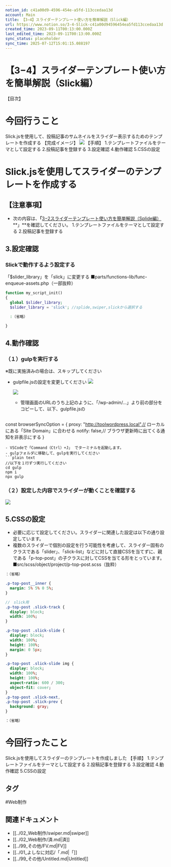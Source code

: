 ```yaml
---
notion_id: c41a00d9-4596-454e-a5fd-113ccedaa13d
account: Main
title: 【3−4】スライダーテンプレート使い方を簡単解説（Slick編）
url: https://www.notion.so/3-4-Slick-c41a00d94596454ea5fd113ccedaa13d
created_time: 2023-09-11T00:13:00.000Z
last_edited_time: 2023-09-11T00:13:00.000Z
sync_status: placeholder
sync_time: 2025-07-12T15:01:15.088197
---
```

# 【3−4】スライダーテンプレート使い方を簡単解説（Slick編）

【目次】
  
# 今回行うこと
Slick.jsを使用して、投稿記事のサムネイルをスライダー表示するためのテンプレートを作成する
【完成イメージ】
![](https://prod-files-secure.s3.us-west-2.amazonaws.com/736adce6-a3a4-4a64-9f74-d9aa055c96d2/bbc097a1-eaef-46cc-b9f4-155472e80c11/Untitled.png?X-Amz-Algorithm=AWS4-HMAC-SHA256&X-Amz-Content-Sha256=UNSIGNED-PAYLOAD&X-Amz-Credential=ASIAZI2LB46662D35XM6%2F20250719%2Fus-west-2%2Fs3%2Faws4_request&X-Amz-Date=20250719T044543Z&X-Amz-Expires=3600&X-Amz-Security-Token=IQoJb3JpZ2luX2VjEIT%2F%2F%2F%2F%2F%2F%2F%2F%2F%2FwEaCXVzLXdlc3QtMiJGMEQCIDcHA30WPxA4o%2B%2FhLhyLvddbkAefFtHuuwjS5pIAhyu8AiBkJN9GYr3EioMbxmQtJUs7nbJvE1ZSLJRZW1q42nUUmyqIBAid%2F%2F%2F%2F%2F%2F%2F%2F%2F%2F8BEAAaDDYzNzQyMzE4MzgwNSIM9pGRUr1lzOECxAjnKtwDv57nmn0MUlBHDJov6ROAN8XdFTiujyjIL8lZ2UNeHbrpS8OHL1yLQFvn5hdKDiBAKpp0qcSFBzDTwZOfAYiRDMzVEpNUk%2FuJY30lrbppuNLx2NuGHhEihviAHkrtnJZXxVmOQjjelr6tmLu%2FQIhaDixViX6hdpC5YwxlovziUin9mrHgSmRwY5NlNu%2B00zbgEDAR%2BwQgAptr%2BMmUdt6A1PaPbfs0TlbFRulN1VD3y0FpEy1YH3wdue6eYmbWMx43OMO3lCdP6UolNlytbOimxczWneW%2BvHlcDWYfw0lJSNO%2FVzGoMW3Nk7yfF5DAjYa3oa%2BUekyyqaF%2BWaTB5S3NAl13Evwx75jgYJFELO%2BK4BdKJ9vW8rM0slx1zh4%2FBLtKTEXf18gQQ40fd3nmlimVrXgU%2Fet%2BIZzVv1YHAzrReTpBCCThzz8BQL8tlLy9r8GIFdY5hoCq%2FFka4ovrmtld69ka0AgS5VQLCzrnfs3IzFrpB6sy58cgeNIdXzfIh1NFcu5WNasdMZ%2FCTM7rTlLnX4AnPwdiieJRzoE1wf4PYe38Ylvkcawp54FzXVS7IOMv664jweleKXNo1VVkDyqPpkT2v37RVOPJpqz3tXr0kFONwF4LtYPmnqf%2Fxs0wsarswwY6pgGV%2BtOg4LJO3PKwMe1hHuheHFms7T31n0JbrM6ai7hb%2BalJR1Rd5mxNgJvbf%2FUdo260Xirhx%2F1LRCf%2BhGrtOvrIq9inHxQbu75ueEc0UMfvZPcY5%2Be8igIytcmi6Q%2Bt0gvEf31LBCjAOAtDONxZN8gJYamvJ0pY%2Fca0SV5ue4E4j9O4RivgqmKLS1Dx2rD15f6zys4A73gWtYmJdpJ4aHNdbxZzevqZ&X-Amz-Signature=82ea1300e84a6845ac095b4db14e0e9e6a2d7816363b12fd421dd160d73d2fd0&X-Amz-SignedHeaders=host&x-amz-checksum-mode=ENABLED&x-id=GetObject)
【手順】
1.テンプレートファイルをテーマとして設定する
2.投稿記事を登録する
3.設定確認
4.動作確認
5.CSSの設定
# Slick.jsを使用してスライダーのテンプレートを作成する
## 【注意事項】
- 次の内容は、**「**[3−2スライダーテンプレート使い方を簡単解説（Splide編）](/ee85db2a990e4f4799f330df78d39fc2)**」**を確認してください。
  1.テンプレートファイルをテーマとして設定する
  2.投稿記事を登録する
## 3.設定確認
### Slickで動作するよう設定する
「$slider_library」を「slick」に変更する
■parts/functions-lib/func-enqueue-assets.php（一部抜粋）
```php
function my_script_init()
{
  global $slider_library;
  $slider_library = 'slick'; //splide,swiper,slickから選択する

  :（省略）

}
```
## 4.動作確認
### （１）gulpを実行する
※既に実施済みの場合は、スキップしてください
- gulpfile.jsの設定を変更してください
  ![](https://prod-files-secure.s3.us-west-2.amazonaws.com/736adce6-a3a4-4a64-9f74-d9aa055c96d2/361d857a-b048-4684-ae53-0eaab8de8f48/Untitled.png?X-Amz-Algorithm=AWS4-HMAC-SHA256&X-Amz-Content-Sha256=UNSIGNED-PAYLOAD&X-Amz-Credential=ASIAZI2LB466RHJUKISC%2F20250719%2Fus-west-2%2Fs3%2Faws4_request&X-Amz-Date=20250719T044544Z&X-Amz-Expires=3600&X-Amz-Security-Token=IQoJb3JpZ2luX2VjEIT%2F%2F%2F%2F%2F%2F%2F%2F%2F%2FwEaCXVzLXdlc3QtMiJHMEUCIQCIjKVBuLaxq2WtBADLbdfvy5605gpBIOmXAiq1UPayhgIgcmAWXhZzbJzOYYZXnDntdI%2F%2Fl8ygwLJ%2FSRZEKdghQd4qiAQInf%2F%2F%2F%2F%2F%2F%2F%2F%2F%2FARAAGgw2Mzc0MjMxODM4MDUiDHSe28MVnxnLhKpg5ircA%2F5NdXXXhwFc5aJHeisb%2BoYHbRAd%2BlwGy0zOyxE9AcqvH6zqNb9Bg1B6B1ArYR%2BbFBN0HZBgs0IqJfCMNMI%2BCuX1FeQ7HuC9CuOr1nZsnwhvheLh9ysIg751qTXUnoaRmScFfh0G0ZJ5rFA48Ikj9uwwxKEBNYSKH8r94%2F7%2B6HrxbAbhHKd%2F8lOSiC%2F1uTKL7OC%2BIL1he98ojkzsI6n2Wn5%2FRu3DSwzJ8%2FIJrYiMNI1ManUBppVufY9qBjeDr5tOR2qQJ3bBcOaaOaTQcN89X6GxC%2FIWFeFQjl748pcfUw0kplfcQgKuUY4qFBkrUjZzm0Qnbo5UkOnSScWwSow%2B6ved%2B8S0LhysGcBwtXA%2BzK6ucj%2Fy8dNUXXqFMNDSAWvzBZfutr7NaSl5o40yNYBO%2BRqPKnps%2FGsqB7Ca%2BuZtWqNefXn6rHm8KEtgdW01ABjAam2OkbfZS89Db1D2BCFfv8WBrpLR72faSq7uwlpJTm2BtkSQ8W9G1LplPE6V8D1sVognVeqMWKl5DjBwFXck9E7icUU5bF3MveFlJGK2zbCyJ8ijUjF2icox%2BclcLtMXODjBVaFkTzLzumaXggE58exBwecVp9AOgZRxsYoNKBhOQjnuIZYblQ43rM9GMI2r7MMGOqUBnvKTlt3oej7HEhqRwG5EiZMqCbUkDVQmirAw80nIoVP0flO2af2Gg5L4a4fVVTIaGCYoJmrEKB4dol1zoBa0n%2FIYAz4wGKxaND07zwNhte9H%2F7JlDQGmSx7fCKnaAz7cgJtjv%2BR%2FjLs37GBYlIzLRQxEQ4He4lwuuksdM3fn71te660JVcxuOgwCu%2BQwqNQpQPnfNfJ58EL%2FPNW0lr%2FLo6ESnfrZ&X-Amz-Signature=5be8b3ead3cc6bd8334dc9d6975144a444ecb387c170b9aaa2b862218f07388d&X-Amz-SignedHeaders=host&x-amz-checksum-mode=ENABLED&x-id=GetObject)
  
  ![](https://prod-files-secure.s3.us-west-2.amazonaws.com/736adce6-a3a4-4a64-9f74-d9aa055c96d2/e6e5a21a-2bbf-4b67-bf17-c09e645e54ad/Untitled.png?X-Amz-Algorithm=AWS4-HMAC-SHA256&X-Amz-Content-Sha256=UNSIGNED-PAYLOAD&X-Amz-Credential=ASIAZI2LB466RHJUKISC%2F20250719%2Fus-west-2%2Fs3%2Faws4_request&X-Amz-Date=20250719T044544Z&X-Amz-Expires=3600&X-Amz-Security-Token=IQoJb3JpZ2luX2VjEIT%2F%2F%2F%2F%2F%2F%2F%2F%2F%2FwEaCXVzLXdlc3QtMiJHMEUCIQCIjKVBuLaxq2WtBADLbdfvy5605gpBIOmXAiq1UPayhgIgcmAWXhZzbJzOYYZXnDntdI%2F%2Fl8ygwLJ%2FSRZEKdghQd4qiAQInf%2F%2F%2F%2F%2F%2F%2F%2F%2F%2FARAAGgw2Mzc0MjMxODM4MDUiDHSe28MVnxnLhKpg5ircA%2F5NdXXXhwFc5aJHeisb%2BoYHbRAd%2BlwGy0zOyxE9AcqvH6zqNb9Bg1B6B1ArYR%2BbFBN0HZBgs0IqJfCMNMI%2BCuX1FeQ7HuC9CuOr1nZsnwhvheLh9ysIg751qTXUnoaRmScFfh0G0ZJ5rFA48Ikj9uwwxKEBNYSKH8r94%2F7%2B6HrxbAbhHKd%2F8lOSiC%2F1uTKL7OC%2BIL1he98ojkzsI6n2Wn5%2FRu3DSwzJ8%2FIJrYiMNI1ManUBppVufY9qBjeDr5tOR2qQJ3bBcOaaOaTQcN89X6GxC%2FIWFeFQjl748pcfUw0kplfcQgKuUY4qFBkrUjZzm0Qnbo5UkOnSScWwSow%2B6ved%2B8S0LhysGcBwtXA%2BzK6ucj%2Fy8dNUXXqFMNDSAWvzBZfutr7NaSl5o40yNYBO%2BRqPKnps%2FGsqB7Ca%2BuZtWqNefXn6rHm8KEtgdW01ABjAam2OkbfZS89Db1D2BCFfv8WBrpLR72faSq7uwlpJTm2BtkSQ8W9G1LplPE6V8D1sVognVeqMWKl5DjBwFXck9E7icUU5bF3MveFlJGK2zbCyJ8ijUjF2icox%2BclcLtMXODjBVaFkTzLzumaXggE58exBwecVp9AOgZRxsYoNKBhOQjnuIZYblQ43rM9GMI2r7MMGOqUBnvKTlt3oej7HEhqRwG5EiZMqCbUkDVQmirAw80nIoVP0flO2af2Gg5L4a4fVVTIaGCYoJmrEKB4dol1zoBa0n%2FIYAz4wGKxaND07zwNhte9H%2F7JlDQGmSx7fCKnaAz7cgJtjv%2BR%2FjLs37GBYlIzLRQxEQ4He4lwuuksdM3fn71te660JVcxuOgwCu%2BQwqNQpQPnfNfJ58EL%2FPNW0lr%2FLo6ESnfrZ&X-Amz-Signature=ce0f4f3752c5140861a21fa5c112e8902b058fccb376b9249c39e6d8f66c7acb&X-Amz-SignedHeaders=host&x-amz-checksum-mode=ENABLED&x-id=GetObject)
  - 管理画面のURLのうち上記のように、「/wp-admin/…」より前の部分をコピーして、以下、gulpfile.jsの
  ```php
const browserSyncOption = {
  proxy: "http://toolwordpress.local",// ローカルにある「Site Domain」に合わせる
  notify: false,// ブラウザ更新時に出てくる通知を非表示にする
}
  ```
- VSCodeで「Command（Ctrl）+J」 でターミナルを起動します。
- gulpフォルダに移動して、gulpを実行してください
```plain text
//以下を１行ずつ実行してください
cd gulp
npm i
npx gulp
```
### （２）設定した内容でスライダーが動くことを確認する
![](https://prod-files-secure.s3.us-west-2.amazonaws.com/736adce6-a3a4-4a64-9f74-d9aa055c96d2/adc01b5f-59b8-46b0-9721-cc5473a31ca6/Untitled.png?X-Amz-Algorithm=AWS4-HMAC-SHA256&X-Amz-Content-Sha256=UNSIGNED-PAYLOAD&X-Amz-Credential=ASIAZI2LB46662D35XM6%2F20250719%2Fus-west-2%2Fs3%2Faws4_request&X-Amz-Date=20250719T044543Z&X-Amz-Expires=3600&X-Amz-Security-Token=IQoJb3JpZ2luX2VjEIT%2F%2F%2F%2F%2F%2F%2F%2F%2F%2FwEaCXVzLXdlc3QtMiJGMEQCIDcHA30WPxA4o%2B%2FhLhyLvddbkAefFtHuuwjS5pIAhyu8AiBkJN9GYr3EioMbxmQtJUs7nbJvE1ZSLJRZW1q42nUUmyqIBAid%2F%2F%2F%2F%2F%2F%2F%2F%2F%2F8BEAAaDDYzNzQyMzE4MzgwNSIM9pGRUr1lzOECxAjnKtwDv57nmn0MUlBHDJov6ROAN8XdFTiujyjIL8lZ2UNeHbrpS8OHL1yLQFvn5hdKDiBAKpp0qcSFBzDTwZOfAYiRDMzVEpNUk%2FuJY30lrbppuNLx2NuGHhEihviAHkrtnJZXxVmOQjjelr6tmLu%2FQIhaDixViX6hdpC5YwxlovziUin9mrHgSmRwY5NlNu%2B00zbgEDAR%2BwQgAptr%2BMmUdt6A1PaPbfs0TlbFRulN1VD3y0FpEy1YH3wdue6eYmbWMx43OMO3lCdP6UolNlytbOimxczWneW%2BvHlcDWYfw0lJSNO%2FVzGoMW3Nk7yfF5DAjYa3oa%2BUekyyqaF%2BWaTB5S3NAl13Evwx75jgYJFELO%2BK4BdKJ9vW8rM0slx1zh4%2FBLtKTEXf18gQQ40fd3nmlimVrXgU%2Fet%2BIZzVv1YHAzrReTpBCCThzz8BQL8tlLy9r8GIFdY5hoCq%2FFka4ovrmtld69ka0AgS5VQLCzrnfs3IzFrpB6sy58cgeNIdXzfIh1NFcu5WNasdMZ%2FCTM7rTlLnX4AnPwdiieJRzoE1wf4PYe38Ylvkcawp54FzXVS7IOMv664jweleKXNo1VVkDyqPpkT2v37RVOPJpqz3tXr0kFONwF4LtYPmnqf%2Fxs0wsarswwY6pgGV%2BtOg4LJO3PKwMe1hHuheHFms7T31n0JbrM6ai7hb%2BalJR1Rd5mxNgJvbf%2FUdo260Xirhx%2F1LRCf%2BhGrtOvrIq9inHxQbu75ueEc0UMfvZPcY5%2Be8igIytcmi6Q%2Bt0gvEf31LBCjAOAtDONxZN8gJYamvJ0pY%2Fca0SV5ue4E4j9O4RivgqmKLS1Dx2rD15f6zys4A73gWtYmJdpJ4aHNdbxZzevqZ&X-Amz-Signature=b36cea0e0b30e37c1278918f6b941777746ad6761d5bf81e26a260d8eabd70c9&X-Amz-SignedHeaders=host&x-amz-checksum-mode=ENABLED&x-id=GetObject)
## 5.CSSの設定
- 必要に応じて設定してください。スライダーに関連した設定は以下の通り設定しています。
- 複数のスライダーで個別の設定を行う可能性を考慮して、スライダー固有のクラスである「slider」、「slick-list」などに対して直接CSSを当てずに、親である「p-top-post」の子クラスに対してCSSを当てる形をとっています。
■src/scss/object/project/p-top-post.scss（抜粋）
```sass
：（省略）

.p-top-post__inner {
  margin: 5% 5% 0 5%;
}

//　slick用
.p-top-post .slick-track {
  display: block;
  width: 100%;
}

.p-top-post .slick-slide {
  display: block;
  width: 100%;
  height: 100%;
  margin: 0 5px;
}

.p-top-post .slick-slide img {
  display: block;
  width: 100%;
  height: 100%;
  aspect-ratio: 600 / 300;
  object-fit: cover;
}
.p-top-post .slick-next,
.p-top-post .slick-prev {
  background: gray;
}

：（省略）
```
# 今回行ったこと
Slick.jsを使用してスライダーのテンプレートを作成しました
【手順】
1.テンプレートファイルをテーマとして設定する
2.投稿記事を登録する
3.設定確認
4.動作確認
5.CSSの設定

## タグ

#Web制作 

## 関連ドキュメント

- [[../02_Web制作/swiper.md|swiper]]
- [[../02_Web制作/済.md|済]]
- [[../99_その他/FV.md|FV]]
- [[../01_よしなに対応/「.md|「]]
- [[../99_その他/Untitled.md|Untitled]]
